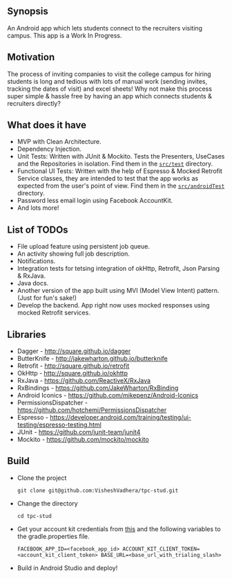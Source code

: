 ## Synopsis

An Android app which lets students connect to the recruiters visiting campus. This app is a Work In Progress.

## Motivation

The process of inviting companies to visit the college campus for hiring students is long and tedious with lots of manual work (sending invites, tracking the dates of visit) and excel sheets! Why not make this process super simple & hassle free by having an app which connects students & recruiters directly?

## What does it have

* MVP with Clean Architecture.
* Dependency Injection.
* Unit Tests: Written with JUnit & Mockito. Tests the Presenters, UseCases and the Repositories in isolation. Find them in the [`src/test`](/app/src/test) directory.
* Functional UI Tests: Written with the help of Espresso & Mocked Retrofit Service classes, they are intended to test that the app works as expected from the user's point of view. Find them in the [`src/androidTest`](/app/src/androidTest) directory.
* Password less email login using Facebook AccountKit.
* And lots more!

## List of TODOs

* File upload feature using persistent job queue.
* An activity showing full job description.
* Notifications.
* Integration tests for tetsing integration of okHttp, Retrofit, Json Parsing & RxJava.
* Java docs.
* Another version of the app built using MVI (Model View Intent) pattern. (Just for fun's sake!)
* Develop the backend. App right now uses mocked responses using mocked Retrofit services.

## Libraries

 * Dagger - http://square.github.io/dagger
 * ButterKnife - http://jakewharton.github.io/butterknife
 * Retrofit - http://square.github.io/retrofit
 * OkHttp - http://square.github.io/okhttp
 * RxJava - https://github.com/ReactiveX/RxJava
 * RxBindings - https://github.com/JakeWharton/RxBinding
 * Android Iconics - https://github.com/mikepenz/Android-Iconics
 * PermissionsDispatcher - https://github.com/hotchemi/PermissionsDispatcher
 * Espresso - https://developer.android.com/training/testing/ui-testing/espresso-testing.html
 * JUnit - https://github.com/junit-team/junit4
 * Mockito - https://github.com/mockito/mockito

## Build

 * Clone the project

   `
    git clone git@github.com:VisheshVadhera/tpc-stud.git
   `
 * Change the directory

    `
    cd tpc-stud
    `
 * Get your account kit credentials from [this](https://developers.facebook.com/docs/accountkit/android) and the following
   variables to the gradle.properties file.

   `
    FACEBOOK_APP_ID=<facebook_app_id>
    ACCOUNT_KIT_CLIENT_TOKEN=<account_kit_client_token>
    BASE_URL=<base_url_with_trialing_slash>
   `
 * Build in Android Studio and deploy!


